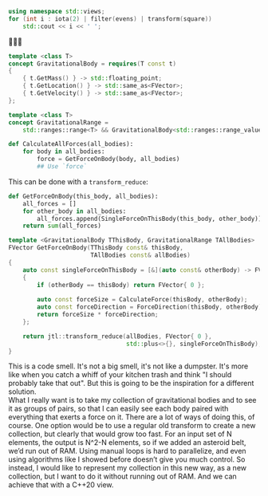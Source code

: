 <section>

```c++ []
using namespace std::views;
for (int i : iota(2) | filter(evens) | transform(square))
	std::cout << i << ' ';
``` 

<div class="huge-text">🎉🎆🎊</div>

</section>
<section data-background-image="images/solar-system.png" data-background-size="contain">
</section>
<section data-background-image="images/simplified-gravity.png" data-background-size="contain">
</section>
<section>

```c++ []
template <class T>
concept GravitationalBody = requires(T const t)
{
	{ t.GetMass() } -> std::floating_point;
	{ t.GetLocation() } -> std::same_as<FVector>;
	{ t.GetVelocity() } -> std::same_as<FVector>;
};

template <class T>
concept GravitationalRange =
    std::ranges::range<T> && GravitationalBody<std::ranges::range_value_t<T>>;
```

</section>
<section data-background-image="images/simplified-gravity.png" data-background-size="contain">
</section>
<section data-background-image="images/simplified-gravity-red-forces.png" data-background-size="contain">
</section>
<section data-background-image="images/simplified-gravity-total-red-forces.png" data-background-size="contain">
</section>
<section>

```python
def CalculateAllForces(all_bodies):
    for body in all_bodies:
        force = GetForceOnBody(body, all_bodies)
        ## Use `force`
```

</section>
<section>

<div class="fragment">
This can be done with a <code>transform_reduce</code>:
</div>

```python
def GetForceOnBody(this_body, all_bodies):
    all_forces = []
    for other_body in all_bodies:
        all_forces.append(SingleForceOnThisBody(this_body, other_body))
    return sum(all_forces)
```

</section>

[comment]: <> (<section>)
[comment]: <> (<div class="hl-block huge-text">)
[comment]: <> ($$ F = G\frac{m_1 m_2}{r^2} $$)
[comment]: <> (</div>)
[comment]: <> (</section>)

<section>

```c++ [|14-15|5-12||7]
template <GravitationalBody TThisBody, GravitationalRange TAllBodies>
FVector GetForceOnBody(TThisBody const& thisBody,
                       TAllBodies const& allBodies)
{
    auto const singleForceOnThisBody = [&](auto const& otherBody) -> FVector
    {
        if (otherBody == thisBody) return FVector{ 0 };
        
        auto const forceSize = CalculateForce(thisBody, otherBody);
        auto const forceDirection = ForceDirection(thisBody, otherBody);
        return forceSize * forceDirection;
    };

    return jtl::transform_reduce(allBodies, FVector{ 0 },
                                 std::plus<>{}, singleForceOnThisBody);
}
```

<aside class="notes">
This is a code smell. It's not a big smell, it's not like a dumpster. It's more like when you catch a whiff of your 
kitchen trash and think "I should probably take that out". But this is going to be the inspiration for a different 
solution.
</aside>

</section>
<section data-background-image="images/planet-transformation-bad.png" data-background-size="contain">
</section>
<section data-background-image="images/planet-transformation-bad-x.png" data-background-size="contain">
</section>
<section data-background-image="images/planet-transformation.png" data-background-size="contain">
<aside class="notes">
What I really want is to take my collection of gravitational bodies and to see it as groups of pairs, so that I can 
easily see each body paired with everything that exerts a force on it. There are a lot of ways of doing this, of course. 
One option would be to use a regular old transform to create a new collection, but clearly that would grow too fast. 
For an input set of N elements, the output is N^2-N elements, so if we added an asteroid belt, we’d run out of RAM. 
Using manual loops is hard to parallelize, and even using algorithms like I showed before doesn’t give you much control. 
So instead, I would like to represent my collection in this new way, as a new collection, but I want to do it without 
running out of RAM. And we can achieve that with a C++20 view.
</aside>
</section>
